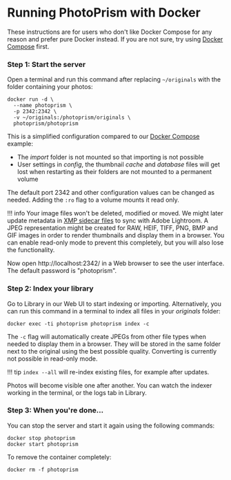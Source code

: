 # Running PhotoPrism with Docker

These instructions are for users who don't like Docker Compose for any reason and prefer pure Docker instead. If you are not
sure, try using [Docker Compose](docker-compose.md) first.

### Step 1: Start the server ###

Open a terminal and run this command after replacing `~/originals` with
the folder containing your photos:

```
docker run -d \
  --name photoprism \
  -p 2342:2342 \
  -v ~/originals:/photoprism/originals \
  photoprism/photoprism
```

This is a simplified configuration compared to our [Docker Compose](docker-compose.md) example:

* The *import* folder is not mounted so that importing is not possible
* User settings in *config*, the thumbnail *cache* and *database* files will get lost when restarting as their folders are not mounted to a permanent volume

The default port 2342 and other configuration values can be changed as needed. Adding the `:ro` flag to a volume 
mounts it read only. 

!!! info
    Your image files won't be deleted, modified or moved. We might later update metadata in 
    [XMP sidecar files](https://www.adobe.com/products/xmp.html) to
    sync with Adobe Lightroom.
    A JPEG representation might be created for RAW, HEIF, TIFF, PNG, BMP and GIF images in order to render 
    thumbnails and display them in a browser. You can enable read-only mode to prevent this completely, but you will also lose the functionality.

Now open http://localhost:2342/ in a Web browser to see the user interface. The default password is "photoprism".

### Step 2: Index your library ###

Go to Library in our Web UI to start indexing or importing.
Alternatively, you can run this command in a terminal to index all files in your *originals* folder:

```
docker exec -ti photoprism photoprism index -c
```

The `-c` flag will automatically create JPEGs from other file types when needed to display them in a browser.
They will be stored in the same folder next to the original using the best possible quality. 
Converting is currently not possible in read-only mode.

!!! tip
    `index --all` will re-index existing files, for example after updates.

Photos will become visible one after another. You can watch the indexer working in the terminal, or the logs tab in Library.

### Step 3: When you're done... ###

You can stop the server and start it again using the following commands:

```
docker stop photoprism
docker start photoprism
```

To remove the container completely:

```
docker rm -f photoprism
```
